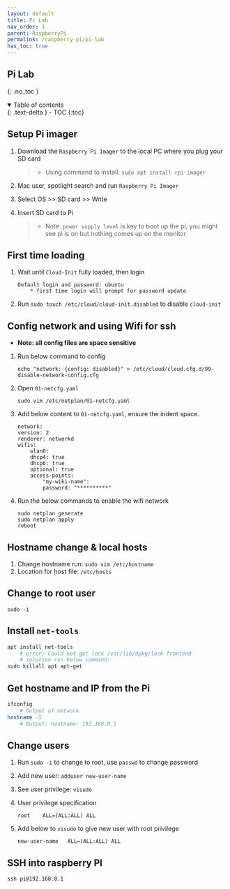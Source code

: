 ```yaml
---
layout: default    
title: Pi Lab
nav_order: 1
parent: RaspberryPi
permalink: /raspberry-pi/pi-lab
has_toc: true
---
```


## Pi Lab
{: .no_toc } 

<details open markdown="block">
  <summary>
    Table of contents
  </summary>
  {: .text-delta }
- TOC
{:toc}
</details>

## Setup Pi imager

1. Download the `Raspberry Pi Imager` to the local PC where you plug your SD card 
    >* Using command to install: `sudo apt install rpi-imager`

2. Mac user, spotlight search and run `Raspberry Pi Imager`
   
3. Select OS >> SD card >> Write 

4. Insert SD card to Pi
    >* Note: `power supply level` is key to boot up the pi, you might see pi is on but nothing comes up on the monitor

## First time loading 

1. Wait until `Cloud-Init` fully loaded, then login
    ``` 
    Default login and password: ubuntu 
        * first time login will prompt for password update 
    ```
2. Run `sudo touch /etc/cloud/cloud-init.disabled` to disable `cloud-init` 

## Config network and using Wifi for ssh

* **Note: all config files are space sensitive**

1. Run below command to config 
   
    ```
    echo "network: {config: disabled}" > /etc/cloud/cloud.cfg.d/99-disable-network-config.cfg
    ```
2. Open `01-netcfg.yaml`

    ```
    sudo vim /etc/netplan/01-netcfg.yaml
    ```

3. Add below content to `01-netcfg.yaml`, ensure the indent space.

    ```
    network:
    version: 2
    renderer: networkd
    wifis:
        wlan0:
        dhcp4: true
        dhcp6: true
        optional: true
        access-points: 
            "my-wiki-name":
            password: "**********"
    ```

4. Run the below commands to enable the wifi network 

    ```
    sudo netplan generate
    sudo netplan apply
    reboot
    ```

## Hostname change & local hosts 

1. Change hostname run: `sudo vim /etc/hostname`
2. Location for host file: `/etc/hosts`

## Change to root user 

```
sudo -i
```


## Install `net-tools`
```bash
apt install net-tools 
    # error: Could not get lock /var/lib/dpkg/lock-frontend 
    # solution run below command: 
sudo killall apt apt-get
```

## Get hostname and IP from the Pi 

```bash
ifconfig 
    # Output of network 
hostname -I 
    # Output: hostname: 192.168.0.1
```

## Change users 

1. Run `sudo -i` to change to root, use `passwd` to change password
2. Add new user: `adduser new-user-name`
3. See user privilege: `visudo`
4. User privilege specification
   
    ```
    root    ALL=(ALL:ALL) ALL   
    ```
5. Add below to `visudo` to give new user with root privilege
   
    ```
    new-user-name   ALL=(ALL:ALL) ALL
    ```

## SSH into raspberry PI 

```
ssh pi@192.168.0.1
```
